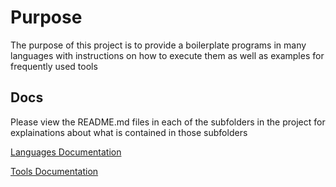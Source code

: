 # Purpose
The purpose of this project is to provide a boilerplate programs in many languages with instructions on how to execute them as well as examples for frequently used tools

## Docs
Please view the README.md files in each of the subfolders in the project for explainations about what is contained in those subfolders

[Languages Documentation](./languages)  

[Tools Documentation](./tools)  